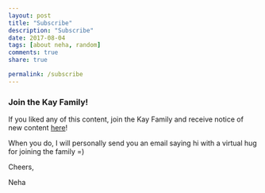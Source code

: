 ```yaml
---
layout: post
title: "Subscribe"
description: "Subscribe"
date: 2017-08-04
tags: [about neha, random]
comments: true
share: true

permalink: /subscribe
--- 
```


### Join the Kay Family!

If you liked any of this content, join the Kay Family and receive notice of new content [here](https://nehakay.us15.list-manage.com/subscribe?u=190027b3042ef1ffeac8ac1f8&id=96664d6013)! 

When you do, I will personally send you an email saying hi with a virtual hug for joining the family =)

Cheers,

Neha
